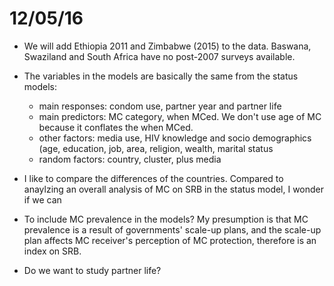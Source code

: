12/05/16
==

* We will add Ethiopia 2011 and Zimbabwe (2015) to the data.  Baswana, Swaziland and South Africa have no post-2007 surveys available.
* The variables in the models are basically the same from the status models:  
  
  * main responses:  condom use, partner year and partner life
  * main predictors: MC category, when MCed.  We don't use age of MC because it conflates the when MCed.
  * other factors:  media use, HIV knowledge and socio demographics (age, education, job, area, religion, wealth, marital status
  * random factors:  country, cluster, plus media

* I like to compare the differences of the countries.  Compared to anaylzing an overall analysis of MC on SRB in the status model, I wonder if we can 

* To include MC prevalence in the models?  My presumption is that MC prevalence is a result of governments' scale-up plans, and the scale-up plan affects MC receiver's perception of MC protection, therefore is an index on SRB.

* Do we want to study partner life?
